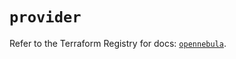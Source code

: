 # `provider`

Refer to the Terraform Registry for docs: [`opennebula`](https://registry.terraform.io/providers/opennebula/opennebula/1.5.0/docs).
